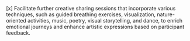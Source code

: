 [x] Facilitate further creative sharing sessions that incorporate various techniques, such as guided breathing exercises, visualization, nature-oriented activities, music, poetry, visual storytelling, and dance, to enrich emotional journeys and enhance artistic expressions based on participant feedback.